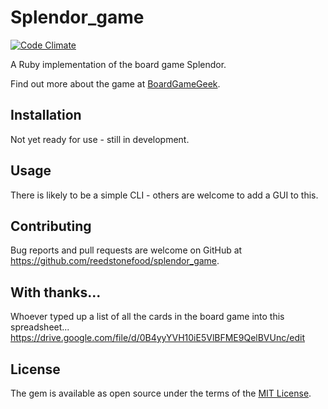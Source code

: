 # Splendor_game

[![Code Climate](https://codeclimate.com/github/reedstonefood/splendor_game/badges/gpa.svg)](https://codeclimate.com/github/reedstonefood/splendor_game)

A Ruby implementation of the board game Splendor. 

Find out more about the game at [BoardGameGeek](https://boardgamegeek.com/boardgame/148228/splendor).

## Installation

Not yet ready for use - still in development.

## Usage

There is likely to be a simple CLI - others are welcome to add a GUI to this.

## Contributing

Bug reports and pull requests are welcome on GitHub at https://github.com/reedstonefood/splendor_game.

## With thanks...

Whoever typed up a list of all the cards in the board game into this spreadsheet... https://drive.google.com/file/d/0B4yyYVH10iE5VlBFME9QelBVUnc/edit

## License

The gem is available as open source under the terms of the [MIT License](http://opensource.org/licenses/MIT).

